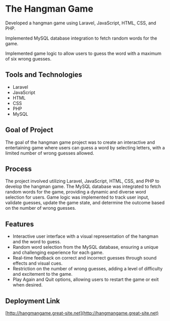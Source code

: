 # The Hangman Game

Developed a hangman game using Laravel, JavaScript, HTML, CSS, and PHP.

Implemented MySQL database integration to fetch random words for the game.

Implemented game logic to allow users to guess the word with a maximum of six wrong guesses.

## Tools and Technologies

- Laravel
- JavaScript
- HTML
- CSS
- PHP
- MySQL

## Goal of Project

The goal of the hangman game project was to create an interactive and entertaining game where users can guess a word by selecting letters, with a limited number of wrong guesses allowed.

## Process

The project involved utilizing Laravel, JavaScript, HTML, CSS, and PHP to develop the hangman game.
The MySQL database was integrated to fetch random words for the game, providing a dynamic and diverse word selection for users.
Game logic was implemented to track user input, validate guesses, update the game state, and determine the outcome based on the number of wrong guesses.

## Features

- Interactive user interface with a visual representation of the hangman and the word to guess.
- Random word selection from the MySQL database, ensuring a unique and challenging experience for each game.
- Real-time feedback on correct and incorrect guesses through sound effects and visual cues.
- Restriction on the number of wrong guesses, adding a level of difficulty and excitement to the game.
- Play Again and Quit options, allowing users to restart the game or exit when desired.

## Deployment Link

[http://hangmangame.great-site.net](http://hangmangame.great-site.net)
